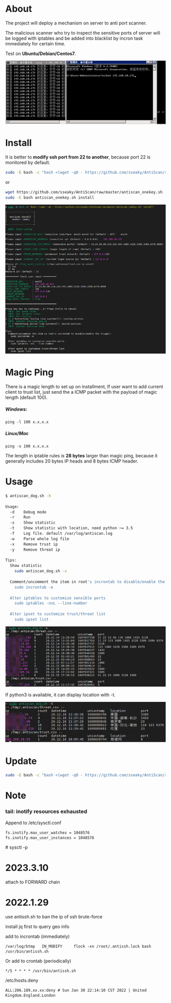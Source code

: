 # About

The project will deploy a mechanism on server to anti port scanner.

The malicious scanner who try to inspect the sensitive ports of server will be logged with iptables and be added into blacklist by incron task immediately for certain time.

Test on **Ubuntu/Debian/Centos7**.

![install](img/test.gif)



# **Install**

It is better to **modify ssh port from 22 to another**, because port 22 is monitored by default.

```bash
sudo -E bash -c "bash <(wget -qO - https://github.com/sseaky/AntiScan/raw/master/antiscan_onekey.sh) install"
```

or

```bash
wget https://github.com/sseaky/AntiScan/raw/master/antiscan_onekey.sh
sudo -E bash antiscan_onekey.sh install
```

![install](img/install.png)

# Magic Ping

There is a magic length to set up on installment, If user want to add current client to trust list, just send the a ICMP packet with the payload of magic length (default 100).

##### Windows:

```
ping -l 100 x.x.x.x
```

##### Linux/Mac

```
ping -s 100 x.x.x.x
```

The length in iptable rules is **28 bytes** larger than magic ping, because it generally includes 20 bytes IP heads and 8 bytes ICMP header.

# Usage

```bash
$ antiscan_dog.sh -h

Usage:
  -d    Debug mode
  -r    Run
  -s    Show statistic
  -t    Show statistic with location, need python >= 3.5
  -f    Log file. default /var/log/antiscan.log
  -w    Parse whole log file
  -x    Remove trust ip
  -y    Remove threat ip

Tips:
  Show statistic
    sudo antiscan_dog.sh -s

  Comment/uncomment the item in root's incrontab to disable/enable the trigger:
    sudo incrontab -e

  Alter iptables to customize sensible ports
    sudo iptables -nvL --line-number

  Alter ipset to customize trust/threat list
    sudo ipset list

```

![install](img/show.png)

If python3 is available, it can display location with -t.

![install](img/show_loc.png)

# Update

```bash
sudo -E bash -c "bash <(wget -qO - https://github.com/sseaky/AntiScan/raw/master/antiscan_onekey.sh) update"
```



# Note

### tail: inotify resources exhausted

Append to /etc/sysctl.conf

```
fs.inotify.max_user_watches = 1048576
fs.inotify.max_user_instances = 1048576
```

\# sysctl -p



# 2023.3.10

attach to FORWARD chain



# 2022.1.29

use antissh.sh to ban the ip of ssh brute-force

install jq first to query geo info



add to incrontab (immediately)

```
/var/log/btmp   IN_MODIFY     flock -xn /root/.antissh.lock bash /usr/bin/antissh.sh
```

Or add to crontab (periodically)

```
*/5 * * * * /usr/bin/antissh.sh
```



/etc/hosts.deny

```
ALL:206.189.xx.xx:deny # Sun Jan 30 22:14:10 CST 2022 | United Kingdom.England.London
```



